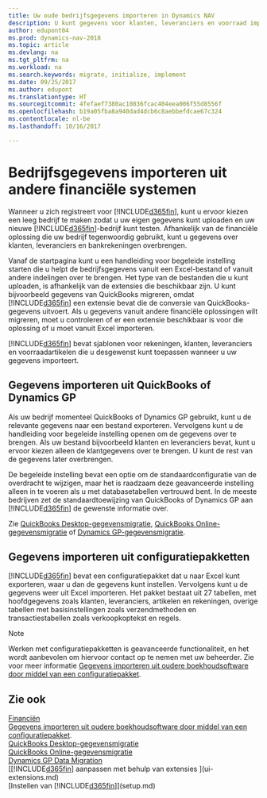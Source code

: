```yaml
---
title: Uw oude bedrijfsgegevens importeren in Dynamics NAV
description: U kunt gegevens voor klanten, leveranciers en voorraad importeren, bijvoorbeeld uit Excel, QuickBooks of Dynamics GP, in Dynamics NAV.
author: edupont04
ms.prod: dynamics-nav-2018
ms.topic: article
ms.devlang: na
ms.tgt_pltfrm: na
ms.workload: na
ms.search.keywords: migrate, initialize, implement
ms.date: 09/25/2017
ms.author: edupont
ms.translationtype: HT
ms.sourcegitcommit: 4fefaef7380ac10836fcac404eea006f55d8556f
ms.openlocfilehash: b19a05fba8a940dad4dcb6c8aebbefdcae67c324
ms.contentlocale: nl-be
ms.lasthandoff: 10/16/2017

---
```

# <a name="importing-business-data-from-other-finance-systems"></a>Bedrijfsgegevens importeren uit andere financiële systemen
Wanneer u zich registreert voor [!INCLUDE[d365fin](includes/d365fin_md.md)], kunt u ervoor kiezen een leeg bedrijf te maken zodat u uw eigen gegevens kunt uploaden en uw nieuwe [!INCLUDE[d365fin](includes/d365fin_md.md)]-bedrijf kunt testen. Afhankelijk van de financiële oplossing die uw bedrijf tegenwoordig gebruikt, kunt u gegevens over klanten, leveranciers en bankrekeningen overbrengen.  

Vanaf de startpagina kunt u een handleiding voor begeleide instelling starten die u helpt de bedrijfsgegevens vanuit een Excel-bestand of vanuit andere indelingen over te brengen. Het type van de bestanden die u kunt uploaden, is afhankelijk van de extensies die beschikbaar zijn. U kunt bijvoorbeeld gegevens van QuickBooks migreren, omdat [!INCLUDE[d365fin](includes/d365fin_md.md)] een extensie bevat die de conversie van QuickBooks-gegevens uitvoert. Als u gegevens vanuit andere financiële oplossingen wilt migreren, moet u controleren of er een extensie beschikbaar is voor die oplossing of u moet vanuit Excel importeren.  

[!INCLUDE[d365fin](includes/d365fin_md.md)] bevat sjablonen voor rekeningen, klanten, leveranciers en voorraadartikelen die u desgewenst kunt toepassen wanneer u uw gegevens importeert.  

## <a name="importing-data-from-quickbooks-or-dynamics-gp"></a>Gegevens importeren uit QuickBooks of Dynamics GP
Als uw bedrijf momenteel QuickBooks of Dynamics GP gebruikt, kunt u de relevante gegevens naar een bestand exporteren. Vervolgens kunt u de handleiding voor begeleide instelling openen om de gegevens over te brengen.
Als uw bestand bijvoorbeeld klanten en leveranciers bevat, kunt u ervoor kiezen alleen de klantgegevens over te brengen. U kunt de rest van de gegevens later overbrengen.  

De begeleide instelling bevat een optie om de standaardconfiguratie van de overdracht te wijzigen, maar het is raadzaam deze geavanceerde instelling alleen in te voeren als u met databasetabellen vertrouwd bent. In de meeste bedrijven zet de standaardtoewijzing van QuickBooks of Dynamics GP aan [!INCLUDE[d365fin](includes/d365fin_md.md)] de gewenste informatie over.  

Zie [QuickBooks Desktop-gegevensmigratie](ui-extensions-quickbooks-data-migration.md), [QuickBooks Online-gegevensmigratie](ui-extensions-quickbooks-online-data-migration.md) of [Dynamics GP-gegevensmigratie](ui-extensions-dynamicsgp-data-migration.md).  

## <a name="importing-data-from-configuration-packages"></a>Gegevens importeren uit configuratiepakketten
[!INCLUDE[d365fin](includes/d365fin_md.md)] bevat een configuratiepakket dat u naar Excel kunt exporteren, waar u dan de gegevens kunt instellen. Vervolgens kunt u de gegevens weer uit Excel importeren. Het pakket bestaat uit 27 tabellen, met hoofdgegevens zoals klanten, leveranciers, artikelen en rekeningen, overige tabellen met basisinstellingen zoals verzendmethoden en transactiestabellen zoals verkoopkoptekst en regels.  

> [!NOTE]  
>   Werken met configuratiepakketten is geavanceerde functionaliteit, en het wordt aanbevolen om hiervoor contact op te nemen met uw beheerder. Zie voor meer informatie [Gegevens importeren uit oudere boekhoudsoftware door middel van een configuratiepakket](across-import-data-configuration-packages.md).  

## <a name="see-also"></a>Zie ook
[Financiën](finance.md)  
[Gegevens importeren uit oudere boekhoudsoftware door middel van een configuratiepakket](across-import-data-configuration-packages.md).  
[QuickBooks Desktop-gegevensmigratie](ui-extensions-quickbooks-data-migration.md)  
[QuickBooks Online-gegevensmigratie](ui-extensions-quickbooks-online-data-migration.md)  
[Dynamics GP Data Migration](ui-extensions-dynamicsgp-data-migration.md)  
[[!INCLUDE[d365fin](includes/d365fin_md.md)] aanpassen met behulp van extensies ](ui-extensions.md)   
[Instellen van [!INCLUDE[d365fin](includes/d365fin_md.md)]](setup.md)

## 

